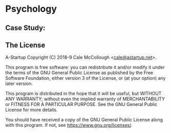 # Psychology

## Case Study:


## The License

A-Startup Copyright (C) 2018-9 Cale McCollough <<cale@astartup.net>>.

This program is free software: you can redistribute it and/or modify it under the terms of the GNU General Public License as published by the Free Software Foundation, either version 3 of the License, or (at your option) any later version.

This program is distributed in the hope that it will be useful, but WITHOUT ANY WARRANTY; without even the implied warranty of MERCHANTABILITY or FITNESS FOR A PARTICULAR PURPOSE. See the GNU General Public License for more details.

You should have received a copy of the GNU General Public License along with this program.  If not, see <https://www.gnu.org/licenses/>.
